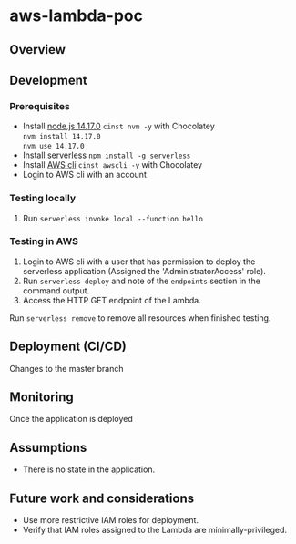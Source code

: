 # aws-lambda-poc

## Overview

## Development

### Prerequisites
+ Install [node.js 14.17.0](https://nodejs.org/en/)
  `cinst nvm -y` with Chocolatey  
  `nvm install 14.17.0`  
  `nvm use 14.17.0`  
+ Install [serverless](https://github.com/serverless/serverless)
  `npm install -g serverless`
+ Install [AWS cli](https://aws.amazon.com/cli/)
  `cinst awscli -y` with Chocolatey
+ Login to AWS cli with an account

### Testing locally
1. Run `serverless invoke local --function hello`

### Testing in AWS
1. Login to AWS cli with a user that has permission to deploy the serverless application (Assigned the 'AdministratorAccess' role).
2. Run `serverless deploy` and note of the `endpoints` section in the command output.
3. Access the HTTP GET endpoint of the Lambda.

Run `serverless remove` to remove all resources when finished testing.

## Deployment (CI/CD)
Changes to the master branch

## Monitoring
Once the application is deployed

## Assumptions
+ There is no state in the application.

## Future work and considerations
+ Use more restrictive IAM roles for deployment.
+ Verify that IAM roles assigned to the Lambda are minimally-privileged.